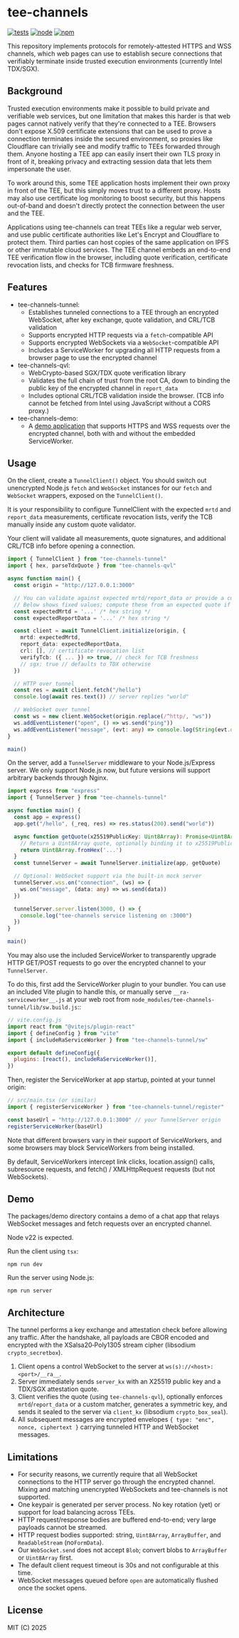 # tee-channels

[![tests](https://github.com/canvasxyz/tee-channels/actions/workflows/ci.yml/badge.svg)](https://github.com/canvasxyz/tee-channels/actions/workflows/ci.yml)
[![node](https://img.shields.io/node/v/tee-channels-qvl.svg)](https://www.npmjs.com/package/@canvas-js/core)
[![npm](https://img.shields.io/npm/v/tee-channels-tunnel?color=33cd56&logo=npm)](https://www.npmjs.com/package/tee-channels-tunnel)

This repository implements protocols for remotely-attested HTTPS and
WSS channels, which web pages can use to establish secure connections
that verifiably terminate inside trusted execution environments
(currently Intel TDX/SGX).

## Background

Trusted execution environments make it possible to build private and
verifiable web services, but one limitation that makes this harder is
that web pages cannot natively verify that they're connected to a
TEE. Browsers don't expose X.509 certificate extensions that can be
used to prove a connection terminates inside the secured environment,
so proxies like Cloudflare can trivially see and modify traffic to
TEEs forwarded through them. Anyone hosting a TEE app can easily
insert their own TLS proxy in front of it, breaking privacy and
extracting session data that lets them impersonate the user.

To work around this, some TEE application hosts implement their own
proxy in front of the TEE, but this simply moves trust to a different
proxy. Hosts may also use certificate log monitoring to boost security,
but this happens out-of-band and doesn't directly protect the
connection between the user and the TEE.

Applications using tee-channels can treat TEEs like a regular web
server, and use public certificate authorities like Let's Encrypt and
Cloudflare to protect them. Third parties can host copies of the same
application on IPFS or other immutable cloud services. The TEE channel
embeds an end-to-end TEE verification flow in the browser, including
quote verification, certificate revocation lists, and checks for TCB
firmware freshness.

## Features

- tee-channels-tunnel:
  - Establishes tunneled connections to a TEE through an encrypted
    WebSocket, after key exchange, quote validation, and CRL/TCB validation
  - Supports encrypted HTTP requests via a `fetch`-compatible API
  - Supports encrypted WebSockets via a `WebSocket`-compatible API
  - Includes a ServiceWorker for upgrading all HTTP requests from a
    browser page to use the encrypted channel
- tee-channels-qvl:
  - WebCrypto-based SGX/TDX quote verification library
  - Validates the full chain of trust from the root CA, down to binding
    the public key of the encrypted channel in `report_data`
  - Includes optional CRL/TCB validation inside the browser. (TCB info
    cannot be fetched from Intel using JavaScript without a CORS proxy.)
- tee-channels-demo:
  - A [demo application](https://tee-channels.vercel.app/) that supports
    HTTPS and WSS requests over the encrypted channel, both with and without
    the embedded ServiceWorker.

## Usage

On the client, create a `TunnelClient()` object. You should switch out
unencrypted Node.js `fetch` and `WebSocket` instances for our `fetch` and
`WebSocket` wrappers, exposed on the `TunnelClient()`.

It is your responsibility to configure TunnelClient with the expected
`mrtd` and `report_data` measurements, certificate revocation lists,
verify the TCB manually inside any custom quote validator.

Your client will validate all measurements, quote signatures, and
additional CRL/TCB info before opening a connection.

```ts
import { TunnelClient } from "tee-channels-tunnel"
import { hex, parseTdxQuote } from "tee-channels-qvl"

async function main() {
  const origin = "http://127.0.0.1:3000"

  // You can validate against expected mrtd/report_data or provide a custom matcher.
  // Below shows fixed values; compute these from an expected quote if you have one.
  const expectedMrtd = '...' /* hex string */
  const expectedReportData = '...' /* hex string */

  const client = await TunnelClient.initialize(origin, {
    mrtd: expectedMrtd,
    report_data: expectedReportData,
    crl: [], // certificate revocation list
    verifyTcb: ({ ... }) => true, // check for TCB freshness
    // sgx: true // defaults to TDX otherwise
  })

  // HTTP over tunnel
  const res = await client.fetch("/hello")
  console.log(await res.text()) // server replies "world"

  // WebSocket over tunnel
  const ws = new client.WebSocket(origin.replace(/^http/, "ws"))
  ws.addEventListener("open", () => ws.send("ping"))
  ws.addEventListener("message", (evt: any) => console.log(String(evt.data)))
}

main()
```

On the server, add a `TunnelServer` middleware to your Node.js/Express
server. We only support Node.js now, but future versions will support
arbitrary backends through Nginx.

```ts
import express from "express"
import { TunnelServer } from "tee-channels-tunnel"

async function main() {
  const app = express()
  app.get("/hello", (_req, res) => res.status(200).send("world"))

  async function getQuote(x25519PublicKey: Uint8Array): Promise<Uint8Array> {
    // Return a Uint8Array quote, optionally binding it to x25519PublicKey
    return Uint8Array.fromHex('...')
  }
  const tunnelServer = await TunnelServer.initialize(app, getQuote)

  // Optional: WebSocket support via the built-in mock server
  tunnelServer.wss.on("connection", (ws) => {
    ws.on("message", (data: any) => ws.send(data))
  })

  tunnelServer.server.listen(3000, () => {
    console.log("tee-channels service listening on :3000")
  })
}

main()
```

You may also use the included ServiceWorker to transparently upgrade
HTTP GET/POST requests to go over the encrypted channel to your
`TunnelServer`.

To do this, first add the ServiceWorker plugin to your bundler. You
can use an included Vite plugin to handle this, or manually serve
`__ra-serviceworker__.js` at your web root from
`node_modules/tee-channels-tunnel/lib/sw.build.js`::

```js
// vite.config.js
import react from "@vitejs/plugin-react"
import { defineConfig } from "vite"
import { includeRaServiceWorker } from "tee-channels-tunnel/sw"

export default defineConfig({
  plugins: [react(), includeRaServiceWorker()],
})
```

Then, register the ServiceWorker at app startup, pointed at your
tunnel origin:

```ts
// src/main.tsx (or similar)
import { registerServiceWorker } from "tee-channels-tunnel/register"

const baseUrl = "http://127.0.0.1:3000" // your TunnelServer origin
registerServiceWorker(baseUrl)
```

Note that different browsers vary in their support of ServiceWorkers,
and some browsers may block ServiceWorkers from being installed.

By default, ServiceWorkers intercept link clicks, location.assign()
calls, subresource requests, and fetch() / XMLHttpRequest requests
(but not WebSockets).

## Demo

The packages/demo directory contains a demo of a chat app that relays
WebSocket messages and fetch requests over an encrypted channel.

Node v22 is expected.

Run the client using `tsx`:

```
npm run dev
```

Run the server using Node.js:

```
npm run server
```

## Architecture

The tunnel performs a key exchange and attestation check before
allowing any traffic. After the handshake, all payloads are CBOR
encoded and encrypted with the XSalsa20‑Poly1305 stream cipher
(libsodium `crypto_secretbox`).

1. Client opens a control WebSocket to the server at
   `ws(s)://<host>:<port>/__ra__`.
2. Server immediately sends `server_kx` with an X25519 public key and
   a TDX/SGX attestation quote.
3. Client verifies the quote (using `tee-channels-qvl`), optionally
   enforces `mrtd`/`report_data` or a custom matcher, generates a
   symmetric key, and sends it sealed to the server via `client_kx`
   (libsodium `crypto_box_seal`).
4. All subsequent messages are encrypted envelopes
   `{ type: "enc", nonce, ciphertext }` carrying tunneled HTTP
   and WebSocket messages.

## Limitations

- For security reasons, we currently require that all WebSocket connections to the HTTP server go through the encrypted channel. Mixing and matching unencrypted WebSockets and tee-channels is not supported.
- One keypair is generated per server process. No key rotation (yet) or support for load balancing across TEEs.
- HTTP request/response bodies are buffered end-to-end; very large payloads cannot be streamed.
- HTTP request bodies supported: string, `Uint8Array`, `ArrayBuffer`, and `ReadableStream` (no`FormData`).
- Our `WebSocket.send` does not accept `Blob`; convert blobs to `ArrayBuffer` or `Uint8Array` first.
- The default client request timeout is 30s and not configurable at this time.
- WebSocket messages queued before `open` are automatically flushed once the socket opens.

## License

MIT (C) 2025
